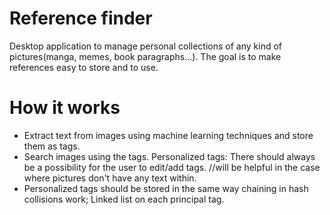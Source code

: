 # Reference finder
Desktop application to manage personal collections of any kind of pictures(manga, memes, book paragraphs...). The goal is to make references easy to store and to use.
# How it works
- Extract text from images using machine learning techniques and store them as tags.
- Search images using the tags.
Personalized tags: There should always be a possibility for the user to edit/add tags. //will be helpful in the case where pictures don't have any text within. 
- Personalized tags should be stored in the same way chaining in hash collisions work; Linked list on each principal tag.
